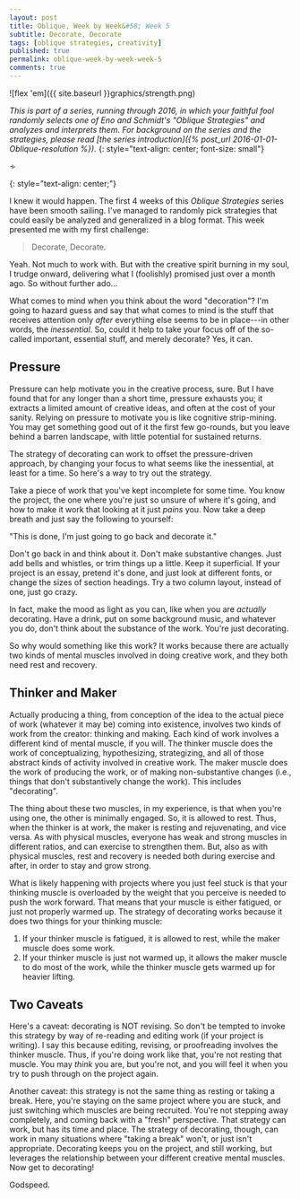 ```yaml
---
layout: post
title: Oblique, Week by Week&#58; Week 5
subtitle: Decorate, Decorate
tags: [oblique strategies, creativity]
published: true
permalink: oblique-week-by-week-week-5
comments: true
---
```

![flex 'em]({{ site.baseurl }}graphics/strength.png)

*This is part of a series, running through 2016, in which your faithful fool randomly selects one of Eno and Schmidt's "Oblique Strategies" and analyzes and interprets them. For background on the series and the strategies, please read [the series introduction]({% post_url 2016-01-01-Oblique-resolution %}).*
{: style="text-align: center; font-size: small"}

<p>&homtht;</p>
{: style="text-align: center;"}

I knew it would happen. The first 4 weeks of this *Oblique Strategies* series have been smooth sailing. I've managed to randomly pick strategies that could easily be analyzed and generalized in a blog format. This week presented me with my first challenge:

> Decorate, Decorate.

Yeah. Not much to work with. But with the creative spirit burning in my soul, I trudge onward, delivering what I (foolishly) promised just over a month ago.  So without further ado...

What comes to mind when you think about the word "decoration"? I'm going to hazard guess and say that what comes to mind is the stuff that receives attention only *after* everything else seems to be in place---in other words, the *inessential*. So, could it help to take your focus off of the so-called important, essential stuff, and merely decorate? Yes, it can.


## Pressure

Pressure can help motivate you in the creative process, sure. But I have found that for any longer than a short time, pressure exhausts you; it extracts a limited amount of creative ideas, and often at the cost of your sanity. Relying on pressure to motivate you is like cognitive strip-mining. You may get something good out of it the first few go-rounds, but you leave behind a barren landscape, with little potential for sustained returns.

The strategy of decorating can work to offset the pressure-driven approach, by changing your focus to what seems like the inessential, at least for a time. So here's a way to try out the strategy.

Take a piece of work that you've kept incomplete for some time. You know the project, the one where you're just so unsure of where it's going, and how to make it work that looking at it just *pains* you. Now take a deep breath and just say the following to yourself:

"This is done, I'm just going to go back and decorate it."

Don't go back in and think about it. Don't make substantive changes. Just add bells and whistles, or trim things up a little. Keep it superficial. If your project is an essay, pretend it's done, and just look at different fonts, or change the sizes of section headings. Try a two column layout, instead of one, just go crazy.

In fact, make the mood as light as you can, like when you are *actually* decorating. Have a drink, put on some background music, and whatever you do, don't think about the substance of the work. You're just decorating.

So why would something like this work? It works because there are actually two kinds of mental muscles involved in doing creative work, and they both need rest and recovery.


## Thinker and Maker

Actually producing a thing, from conception of the idea to the actual piece of work (whatever it may be) coming into existence, involves two kinds of work from the creator: thinking and making. Each kind of work involves a different kind of mental muscle, if you will. The thinker muscle does the work of conceptualizing, hypothesizing, strategizing, and all of those abstract kinds of activity involved in creative work. The maker muscle does the work of producing the work, or of making non-substantive changes (i.e., things that don't substantively change the work). This includes "decorating".

The thing about these two muscles, in my experience, is that when you're using one, the other is minimally engaged. So, it is allowed to rest. Thus, when the thinker is at work, the maker is resting and rejuvenating, and vice versa. As with physical muscles, everyone has weak and strong muscles in different ratios, and can exercise to strengthen them. But, also as with physical muscles, rest and recovery is needed both during exercise and after, in order to stay and grow strong.

What is likely happening with projects where you just feel stuck is that your thinking muscle is overloaded by the weight that you perceive is needed to push the work forward. That means that your muscle is either fatigued, or just not properly warmed up.
The strategy of decorating works because it does two things for your thinking muscle:

1. If your thinker muscle is fatigued, it is allowed to rest, while the maker muscle does some work.
2. If your thinker muscle is just not warmed up, it allows the maker muscle to do most of the work, while the thinker muscle gets warmed up for heavier lifting.


## Two Caveats

Here's a caveat: decorating is NOT revising. So don't be tempted to invoke this strategy by way of re-reading and editing work (if your project is writing). I say this because editing, revising, or proofreading involves the thinker muscle. Thus, if you're doing work like that, you're not resting that muscle. You may *think* you are, but you're not, and you will feel it when you try to push through on the project again.

Another caveat: this strategy is not the same thing as resting or taking a break. Here, you're staying on the same project where you are stuck, and just switching which muscles are being recruited. You're not stepping away completely, and coming back with a "fresh" perspective. That strategy can work, but has its time and place. The strategy of decorating, though, can work in many situations where "taking a break" won't, or just isn't appropriate. Decorating keeps you on the project, and still working, but leverages the relationship between your different  creative mental muscles. Now get to decorating!

Godspeed.
